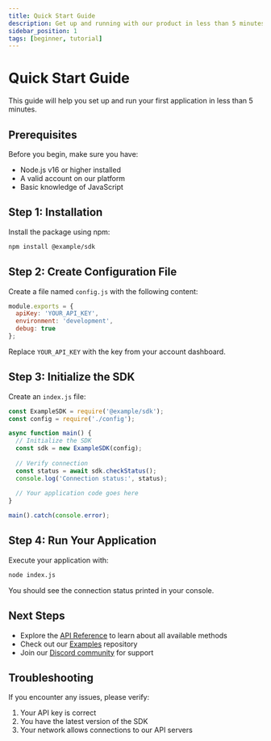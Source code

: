 ```yaml
---
title: Quick Start Guide
description: Get up and running with our product in less than 5 minutes.
sidebar_position: 1
tags: [beginner, tutorial]
---
```


# Quick Start Guide

This guide will help you set up and run your first application in less than 5 minutes.

## Prerequisites

Before you begin, make sure you have:

- Node.js v16 or higher installed
- A valid account on our platform
- Basic knowledge of JavaScript

## Step 1: Installation

Install the package using npm:

```bash
npm install @example/sdk
```

## Step 2: Create Configuration File

Create a file named `config.js` with the following content:

```javascript
module.exports = {
  apiKey: 'YOUR_API_KEY',
  environment: 'development',
  debug: true
};
```

Replace `YOUR_API_KEY` with the key from your account dashboard.

## Step 3: Initialize the SDK

Create an `index.js` file:

```javascript
const ExampleSDK = require('@example/sdk');
const config = require('./config');

async function main() {
  // Initialize the SDK
  const sdk = new ExampleSDK(config);
  
  // Verify connection
  const status = await sdk.checkStatus();
  console.log('Connection status:', status);
  
  // Your application code goes here
}

main().catch(console.error);
```

## Step 4: Run Your Application

Execute your application with:

```bash
node index.js
```

You should see the connection status printed in your console.

## Next Steps

- Explore the [API Reference](/api/overview) to learn about all available methods
- Check out our [Examples](https://github.com/example/sdk-examples) repository
- Join our [Discord community](https://discord.gg/example) for support

## Troubleshooting

If you encounter any issues, please verify:

1. Your API key is correct
2. You have the latest version of the SDK
3. Your network allows connections to our API servers 